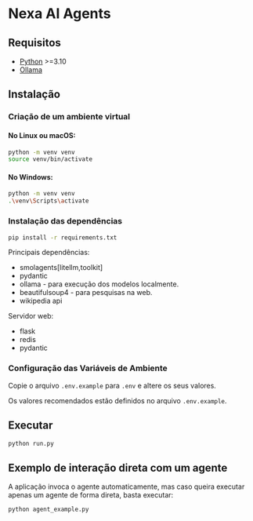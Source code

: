 # Nexa AI Agents

## Requisitos

- [Python](https://www.python.org/) >=3.10
- [Ollama](https://ollama.com/)

## Instalação

### Criação de um ambiente virtual

#### No Linux ou macOS:
```sh
python -m venv venv
source venv/bin/activate
```

#### No Windows:
```sh
python -m venv venv
.\venv\Scripts\activate
```

### Instalação das dependências

```sh
pip install -r requirements.txt
```

Principais dependências:

- smolagents[litellm,toolkit]
- pydantic
- ollama - para execução dos modelos localmente.
- beautifulsoup4 - para pesquisas na web.
- wikipedia api

Servidor web:

- flask
- redis
- pydantic

### Configuração das Variáveis de Ambiente

Copie o arquivo `.env.example` para `.env` e altere os seus valores.

Os valores recomendados estão definidos no arquivo `.env.example`.

## Executar

```sh
python run.py
```

## Exemplo de interação direta com um agente

A aplicação invoca o agente automaticamente, mas caso queira executar apenas um agente de forma direta, basta executar:

```py
python agent_example.py
```
